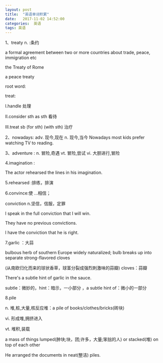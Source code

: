 ```yaml
---
layout: post
title:  "英语单词积累"
date:   2017-11-02 14:52:00
categories:  英语
tags: 英语
---
```



1、treaty n.  :条约

a formal agreement between two or more countries about trade, peace, immigration etc

the Treaty of Rome

a peace treaty

root word:

treat: 

I.handle 处理

II.consider sth as sth 看待

III.treat sb (for sth) (with sth) 治疗

2、nowadays:
adv. 现今,现在
n. 现今,当今
Nowadays most kids prefer watching TV to reading.

3、adventure :
n. 冒险,奇遇
vt. 冒险,尝试
vi. 大胆进行,冒险

4.imagination :

The actor rehearsed the lines in his imagination.

5.rehearsed :排练，排演

6.convince:使 ...相信；

conviction n.坚信，信服，定罪

I speak in the full conviction that I will win.

They have no previous convictions.

I have the conviction that he is right.

7.garlic ：大蒜

bulbous herb of southern Europe widely naturalized; bulb breaks up into separate strong-flavored cloves

(从南欧归化而来的球状香草，球茎分裂成强烈刺激味的蒜瓣) cloves：蒜瓣

There's a subtle hint of garlic in the sauce.

subtle：微妙的，hint：暗示，一小部分   ，a subtle hint of：微小的一部分

8.pile 

n. 堆,桩,大量,核反应堆：a pile of books/clothes/bricks(砖块)

vi. 形成堆,拥挤进入

vt. 堆积,装载

a mass of things lumped(肿块;块，团;许多，大量;笨拙的人) or stacked(堆) on top of each other

He arranged the documents in neat(整洁) piles.












